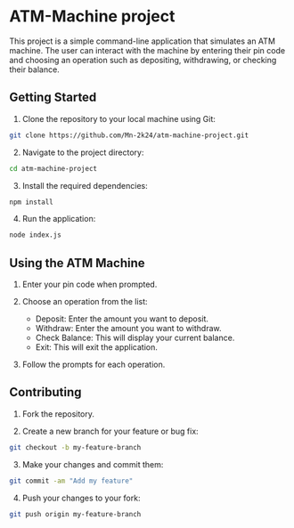 # ATM-Machine project
This project is a simple command-line application that simulates an ATM machine. The user can interact with the machine by entering their pin code and choosing an operation such as depositing, withdrawing, or checking their balance.

## Getting Started

1. Clone the repository to your local machine using Git:

```bash
git clone https://github.com/Mn-2k24/atm-machine-project.git
```

2. Navigate to the project directory:

```bash
cd atm-machine-project
```

3. Install the required dependencies:

```bash
npm install
```

4. Run the application:

```bash
node index.js
```

## Using the ATM Machine

1. Enter your pin code when prompted.

2. Choose an operation from the list:

   - Deposit: Enter the amount you want to deposit.
   - Withdraw: Enter the amount you want to withdraw.
   - Check Balance: This will display your current balance.
   - Exit: This will exit the application.

3. Follow the prompts for each operation.

## Contributing

1. Fork the repository.

2. Create a new branch for your feature or bug fix:

```bash
git checkout -b my-feature-branch
```

3. Make your changes and commit them:

```bash
git commit -am "Add my feature"
```

4. Push your changes to your fork:

```bash
git push origin my-feature-branch
